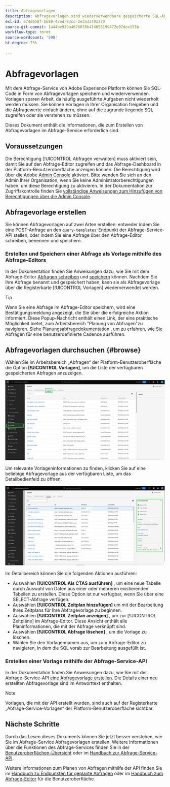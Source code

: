 ```yaml
---
title: Abfragevorlagen
description: Abfragevorlagen sind wiederverwendbare gespeicherte SQL-Abfragen, die von anderen Benutzenden wiederverwendet werden können, um Zeit und Mühe zu sparen. Sie können mit dem Abfrage-Editor oder der Abfrage-Service-API erstellt werden und sind für alle Experience Platform-Datensätze verfügbar.
exl-id: e74d058f-bb89-45ed-83cc-2e3a33401270
source-git-commit: 1a44be939a4678078b414658199472e07dee153b
workflow-type: tm+mt
source-wordcount: '590'
ht-degree: 73%

---
```


# Abfragevorlagen

Mit dem Abfrage-Service von Adobe Experience Platform können Sie SQL-Code in Form von Abfragevorlagen speichern und wiederverwenden. Vorlagen sparen Arbeit, da häufig ausgeführte Aufgaben nicht wiederholt werden müssen. Sie können Vorlagen in Ihrer Organisation freigeben und die Abfragewerte einfach ändern, ohne auf die zugrunde liegende SQL zugreifen oder sie verstehen zu müssen.

Dieses Dokument enthält die Informationen, die zum Erstellen von Abfragevorlagen im Abfrage-Service erforderlich sind.

## Voraussetzungen

Die Berechtigung [!UICONTROL Abfragen verwalten] muss aktiviert sein, damit Sie auf den Abfrage-Editor zugreifen und das Abfrage-Dashboard in der Platform-Benutzeroberfläche anzeigen können. Die Berechtigung wird über die Adobe [Admin Console](https://adminconsole.adobe.com/) aktiviert. Bitte wenden Sie sich an den Admin Ihrer Organisation, wenn Sie keine Administratorberechtigungen haben, um diese Berechtigung zu aktivieren. In der Dokumentation zur Zugriffskontrolle finden Sie [vollständige Anweisungen zum Hinzufügen von Berechtigungen über die Admin Console](../../access-control/home.md).

## Abfragevorlage erstellen

Sie können Abfragevorlagen auf zwei Arten erstellen: entweder indem Sie eine POST-Anfrage an den `query-templates`-Endpunkt der Abfrage-Service-API stellen, oder indem Sie eine Abfrage über den Abfrage-Editor schreiben, benennen und speichern.

### Erstellen und Speichern einer Abfrage als Vorlage mithilfe des Abfrage-Editors

In der Dokumentation finden Sie Anweisungen dazu, wie Sie mit dem Abfrage-Editor [Abfragen schreiben](./user-guide.md#query-authoring) und [speichern](./user-guide.md#saving-queries) können. Nachdem Sie Ihre Abfrage benannt und gespeichert haben, kann sie als Abfragevorlage über die Registerkarte [!UICONTROL Vorlagen] wiederverwendet werden.

>[!TIP]
>
>Wenn Sie eine Abfrage im Abfrage-Editor speichern, wird eine Bestätigungsmeldung angezeigt, die Sie über die erfolgreiche Aktion informiert. Diese Popup-Nachricht enthält einen Link, der eine praktische Möglichkeit bietet, zum Arbeitsbereich &quot;Planung von Abfragen&quot;zu navigieren. Siehe [Planungsabfragedokumentation](./query-schedules.md) , um zu erfahren, wie Sie Abfragen für eine benutzerdefinierte Cadence ausführen.

## Abfragevorlagen durchsuchen {#browse}

Wählen Sie im Arbeitsbereich „Abfragen“ der Platform-Benutzeroberfläche die Option **[!UICONTROL Vorlagen]**, um die Liste der verfügbaren gespeicherten Abfragen anzuzeigen.

![Der Arbeitsbereich „Abfragen“ mit hervorgehobener Registerkarte „Vorlagen“.](../images/ui/query-templates/query-templates.png)

Um relevante Vorlageninformationen zu finden, klicken Sie auf eine beliebige Abfragevorlage aus der verfügbaren Liste, um das Detailbedienfeld zu öffnen.

![Das Detailbedienfeld im Arbeitsbereich „Abfragen“ mit hervorgehobener Abfrage-ID.](../images/ui/query-templates/details-panel.png)

Im Detailbereich können Sie die folgenden Aktionen ausführen:

* Auswählen **[!UICONTROL Als CTAS ausführen]** , um eine neue Tabelle durch Auswahl von Daten aus einer oder mehreren existierenden Tabellen zu erstellen. Diese Option ist nur verfügbar, wenn Sie über eine SELECT-Abfrage verfügen.
* Auswählen **[!UICONTROL Zeitplan hinzufügen]** um mit der Bearbeitung Ihres Zeitplans für Ihre Abfragevorlage zu beginnen.
* Auswählen **[!UICONTROL Zeitplan anzeigen]** , um zur [!UICONTROL Zeitpläne] im Abfrage-Editor. Diese Ansicht enthält alle Planinformationen, die mit der Abfrage verknüpft sind.
* Auswählen **[!UICONTROL Abfrage löschen]** , um die Vorlage zu löschen.
* Wählen Sie den Vorlagennamen aus, um zum Abfrage-Editor zu navigieren, in dem die SQL vorab zur Bearbeitung ausgefüllt ist.

### Erstellen einer Vorlage mithilfe der Abfrage-Service-API

In der Dokumentation finden Sie Anweisungen dazu, wie Sie mit der Abfrage-Service-API [eine Abfragevorlage erstellen](../api/query-templates.md#create-a-query-template). Die Details einer neu erstellten Abfragevorlage sind im Antworttext enthalten.

>[!NOTE]
>
>Vorlagen, die mit der API erstellt wurden, sind auch auf der Registerkarte „Abfrage-Service-Vorlagen“ der Platform-Benutzeroberfläche sichtbar.

## Nächste Schritte

Durch das Lesen dieses Dokuments können Sie jetzt besser verstehen, wie Sie im Abfrage-Service Abfragevorlagen erstellen. Weitere Informationen über die Funktionen des Abfrage-Services finden Sie in der [Benutzeroberflächen-Übersicht](./overview.md) oder im [Handbuch zur Abfrage-Service-API](../api/getting-started.md).

Weitere Informationen zum Planen von Abfragen mithilfe der API finden Sie im [Handbuch zu Endpunkten für geplante Abfragen](../api/scheduled-queries.md) oder im [Handbuch zum Abfrage-Editor](./user-guide.md#scheduled-queries) für die Benutzeroberfläche.
